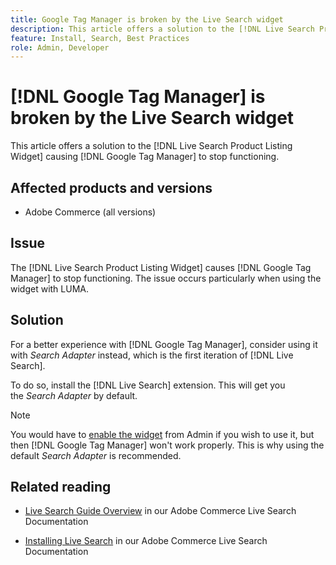 ```yaml
---
title: Google Tag Manager is broken by the Live Search widget
description: This article offers a solution to the [!DNL Live Search Product Listing Widget] causing [!DNL Google Tag Manager] to stop functioning.
feature: Install, Search, Best Practices
role: Admin, Developer
---
```

# [!DNL Google Tag Manager] is broken by the Live Search widget

This article offers a solution to the [!DNL Live Search Product Listing Widget] causing [!DNL Google Tag Manager] to stop functioning.

## Affected products and versions

* Adobe Commerce (all versions)

## Issue

The [!DNL Live Search Product Listing Widget] causes [!DNL Google Tag Manager] to stop functioning. The issue occurs particularly when using the widget with LUMA. 

## Solution

For a better experience with [!DNL Google Tag Manager], consider using it with *Search Adapter* instead, which is the first iteration of [!DNL Live Search]. 

To do so, install the [!DNL Live Search] extension. This will get you the *Search Adapter* by default.

>[!NOTE]
>
>You would have to [enable the widget](https://experienceleague.adobe.com/docs/commerce-merchant-services/live-search/live-search-storefront/plp-styling.html) from Admin if you wish to use it, but then [!DNL Google Tag Manager] won't work properly. This is why using the default *Search Adapter* is recommended.

## Related reading

* [Live Search Guide Overview](https://experienceleague.adobe.com/docs/commerce-merchant-services/live-search/guide-overview.html) in our Adobe Commerce Live Search Documentation

* [Installing Live Search](https://experienceleague.adobe.com/docs/commerce-merchant-services/live-search/onboard/install.html) in our Adobe Commerce Live Search Documentation
